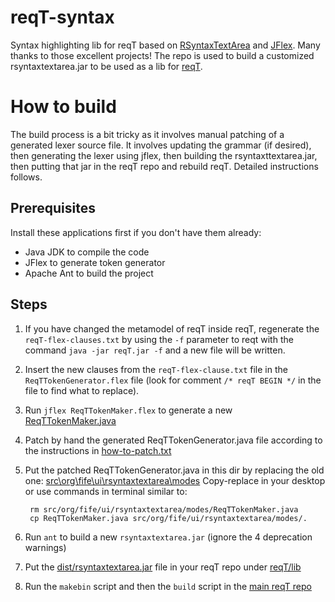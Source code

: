 reqT-syntax
==============

Syntax highlighting lib for reqT based on [RSyntaxTextArea](http://fifesoft.com/rsyntaxtextarea/) and [JFlex](http://jflex.de/). Many thanks to those excellent projects!
The repo is used to build a customized rsyntaxtextarea.jar to be used as a lib for [reqT](https://github.com/reqT/reqT).


How to build
============

The build process is a bit tricky as it involves manual patching of a generated lexer source file. It involves updating the grammar (if desired), then generating the lexer using jflex, then building the rsyntaxttextarea.jar, then putting that jar in the reqT repo and rebuild reqT. Detailed instructions follows.

Prerequisites
--------------
Install these applications first if you don't have them already:
* Java JDK to compile the code
* JFlex to generate token generator
* Apache Ant to build the project

Steps
-------

1. If you have changed the metamodel of reqT inside reqT, regenerate the ```reqT-flex-clauses.txt``` by using the ```-f``` parameter to reqt with the command ```java -jar reqT.jar -f``` and a new file will be written.
2. Insert the new clauses from the ```reqT-flex-clause.txt``` file in the ```ReqTTokenGenerator.flex``` file (look for comment ```/* reqT BEGIN */``` in the file to find what to replace).
3. Run ```jflex ReqTTokenMaker.flex``` to generate a new [ReqTTokenMaker.java]( https://github.com/reqT/reqT-syntax/blob/master/ReqTTokenMaker.java)
4. Patch by hand the generated ReqTTokenGenerator.java file according to the instructions in [how-to-patch.txt](https://github.com/reqT/reqT-syntax/blob/master/how-to-patch-ReqTTokenMaker.java.txt)
5. Put the patched ReqTTokenGenerator.java in this dir by replacing the old one: [src\org\fife\ui\rsyntaxtextarea\modes](https://github.com/reqT/reqT-syntax/tree/master/src/org/fife/ui/rsyntaxtextarea/modes) 
Copy-replace in your desktop or use commands in terminal similar to:

        rm src/org/fife/ui/rsyntaxtextarea/modes/ReqTTokenMaker.java
        cp ReqTTokenMaker.java src/org/fife/ui/rsyntaxtextarea/modes/.
    
6. Run ```ant``` to build a new ```rsyntaxtextarea.jar```  (ignore the 4 deprecation warnings)
7. Put the [dist/rsyntaxtextarea.jar](https://github.com/reqT/reqT-syntax/tree/master/dist) file in your reqT repo under [reqT/lib](https://github.com/reqT/reqT)
8. Run the ```makebin``` script and then the ```build``` script in the [main reqT repo](https://github.com/reqT/reqT) 